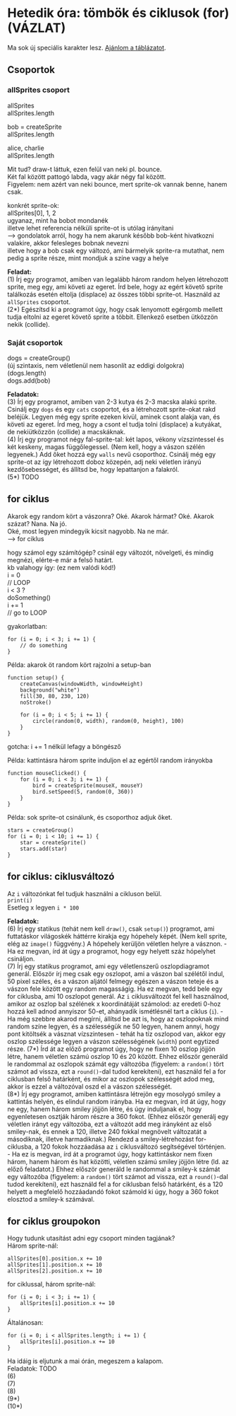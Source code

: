 # Hetedik óra: tömbök és ciklusok (for) (VÁZLAT)

Ma sok új speciális karakter lesz. [Ajánlom a táblázatot](https://github.com/endreymarcell/p5-2017-spring/#speciális-karakterek).  

## Csoportok

### allSprites csoport  

allSprites  
allSprites.length  

bob = createSprite  
allSprites.length  

alice, charlie  
allSprites.length  

Mit tud? draw-t láttuk, ezen felül van neki pl. bounce.  
Két fal között pattogó labda, vagy akár négy fal között.  
Figyelem: nem azért van neki bounce, mert sprite-ok vannak benne, hanem csak.  

konkrét sprite-ok:  
allSprites[0], 1, 2  
ugyanaz, mint ha bobot mondanék  
illetve lehet referencia nélküli sprite-ot is utólag irányítani  
--> gondolatok arról, hogy ha nem akarunk később bob-ként hivatkozni valakire, akkor felesleges bobnak nevezni  
illetve hogy a bob csak egy változó, ami bármelyik sprite-ra mutathat, nem pedig a sprite része, mint mondjuk a színe vagy a helye  

__Feladat:__  
(1) Írj egy programot, amiben van legalább három random helyen létrehozott sprite, meg egy, ami követi az egeret. Írd bele, hogy az egért követő sprite találkozás esetén eltolja (displace) az összes többi sprite-ot. Használd az `allSprites` csoportot.  
(2\*) Egészítsd ki a programot úgy, hogy csak lenyomott egérgomb mellett tudja eltolni az egeret követő sprite a többit. Ellenkező esetben ütközzön nekik (collide).  

### Saját csoportok  

dogs = createGroup()  
(új szintaxis, nem véletlenül nem hasonlít az eddigi dolgokra)  
(dogs.length)  
dogs.add(bob)  

__Feladatok:__  
(3) Írj egy programot, amiben van 2-3 kutya és 2-3 macska alakú sprite. Csinálj egy `dogs` és egy `cats` csoportot, és a létrehozott sprite-okat rakd beléjük. Legyen még egy sprite ezeken kívül, aminek csont alakja van, és követi az egeret. Írd meg, hogy a csont el tudja tolni (displace) a kutyákat, de nekiütközzön (collide) a macskáknak.  
(4) Írj egy programot négy fal-sprite-tal: két lapos, vékony vízszintessel és két keskeny, magas függőlegessel. (Nem kell, hogy a vászon szélén legyenek.) Add őket hozzá egy `walls` nevű csoporthoz. Csinálj még egy sprite-ot az így létrehozott doboz közepén, adj neki véletlen irányú kezdősebességet, és állítsd be, hogy lepattanjon a falakról.  
(5\*) TODO  

## for ciklus  

Akarok egy random kört a vászonra? Oké. Akarok hármat? Oké. Akarok százat? Nana. Na jó.  
Oké, most legyen mindegyik kicsit nagyobb. Na ne már.  
--> for ciklus  

hogy számol egy számítógép? csinál egy változót, növelgeti, és mindig megnézi, elérte-e már a felső határt.  
kb valahogy így: (ez nem valódi kód!)  
i = 0  
// LOOP  
i < 3 ?  
doSomething()  
i += 1  
// go to LOOP  

gyakorlatban:  
```
for (i = 0; i < 3; i += 1) {
	// do something
}
```

Példa: akarok öt random kört rajzolni a setup-ban  
```
function setup() {
	createCanvas(windowWidth, windowHeight)
	background("white")
	fill(30, 80, 230, 120)
	noStroke()
	
	for (i = 0; i < 5; i += 1) {
		circle(random(0, width), random(0, height), 100)
	}	
}
```

gotcha: i += 1 nélkül lefagy a böngésző  

Példa: kattintásra három sprite induljon el az egértől random irányokba  
```
function mouseClicked() {
	for (i = 0; i < 3; i += 1) {
		bird = createSprite(mouseX, mouseY)
		bird.setSpeed(5, random(0, 360))
	}
}
```

Példa: sok sprite-ot csinálunk, és csoporthoz adjuk őket.  
```
stars = createGroup()
for (i = 0; i < 10; i += 1) {
	star = createSprite()
	stars.add(star)
}
```

## for ciklus: ciklusváltozó

Az `i` változónkat fel tudjuk használni a cikluson belül.  
`print(i)`  
Esetleg x legyen `i * 100`  

__Feladatok:__  
(6) Írj egy statikus (tehát nem kell `draw()`, csak `setup()`) programot, ami futtatáskor világoskék háttérre kirakja egy hópehely képét. (Nem kell sprite, elég az `image()` függvény.) A hópehely kerüljön véletlen helyre a vásznon. - Ha ez megvan, írd át úgy a programot, hogy egy helyett száz hópelyhet csináljon.  
(7) Írj egy statikus programot, ami egy véletlenszerű oszlopdiagramot generál. Először írj meg csak egy oszlopot, ami a vászon bal szélétől indul, 50 pixel széles, és a vászon aljától felmegy egészen a vászon teteje és a vászon fele között egy random magasságig. Ha ez megvan, tedd bele egy for ciklusba, ami 10 oszlopot generál. Az `i` ciklusváltozót fel kell használnod, amikor az oszlop bal szélének x koordinátáját számolod: az eredeti 0-hoz hozzá kell adnod annyiszor 50-et, ahányadik ismétlésnél tart a ciklus (`i`). - Ha még szebbre akarod megírni, állítsd be azt is, hogy az oszlopoknak mind random színe legyen, és a szélességük ne 50 legyen, hanem annyi, hogy pont kitöltsék a vásznat vízszintesen - tehát ha tíz oszlopod van, akkor egy oszlop szélessége legyen a vászon szélességének (`width`) pont egytized része.
(7\*) Írd át az előző programot úgy, hogy ne fixen 10 oszlop jöjjön létre, hanem véletlen számú oszlop 10 és 20 között. Ehhez először generáld le randommal az oszlopok számát egy változóba (figyelem: a `random()` tört számot ad vissza, ezt a `round()`-dal tudod kerekíteni), ezt használd fel a for ciklusban felső határként, és mikor az oszlopok szélességét adod meg, akkor is ezzel a változóval oszd el a vászon szélességét.  
(8\*) Írj egy programot, amiben kattintásra létrejön egy mosolygó smiley a kattintás helyén, és elindul random irányba. Ha ez megvan, írd át úgy, hogy ne egy, hanem három smiley jöjjön létre, és úgy induljanak el, hogy egyenletesen osztják három részre a 360 fokot. (Ehhez először generálj egy véletlen irányt egy változóba, ezt a változót add meg irányként az első smiley-nak, és ennek a 120, illetve 240 fokkal megnövelt változatát a másodiknak, illetve harmadiknak.) Rendezd a smiley-létrehozást for-ciklusba, a 120 fokok hozzáadása az `i` ciklusváltozó segítségével történjen. - Ha ez is megvan, írd át a programot úgy, hogy kattintáskor nem fixen három, hanem három és hat közötti, véletlen számú smiley jöjjön létre (ld. az előző feladatot.) Ehhez először generáld le randommal a smiley-k számát egy változóba (figyelem: a `random()` tört számot ad vissza, ezt a `round()`-dal tudod kerekíteni), ezt használd fel a for ciklusban felső határként, és a 120 helyett a megfelelő hozzáadandó fokot számold ki úgy, hogy a 360 fokot elosztod a smiley-k számával.  

## for ciklus groupokon  

Hogy tudunk utasítást adni egy csoport minden tagjának?  
Három sprite-nál:  
```
allSprites[0].position.x += 10
allSprites[1].position.x += 10
allSprites[2].position.x += 10
```

for ciklussal, három sprite-nál:  
```
for (i = 0; i < 3; i += 1) {
	allSprites[i].position.x += 10
}
```

Általánosan: 
```
for (i = 0; i < allSprites.length; i += 1) {
	allSprites[i].position.x += 10
}
```

Ha idáig is eljutunk a mai órán, megeszem a kalapom.  
Feladatok: TODO  
(6)  
(7)  
(8)  
(9\*)  
(10\*)  
